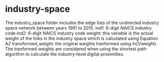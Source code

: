 # industry-space
The industry_space folder includes the edge lists of the undirected industry space network between years 1991 to 2015. 
ind1: 6-digit NAICS industry code
ind2: 6-digit NAICS industry code
weight: this variable is the actual weight of the links in the industry space which is calculated using Equation A2
transformed_weight: the original weights tranformed using ln(1/weight). The tranformed weights are considered when using the shortest path algorithm to calculate the industry-level digital proximities. 
